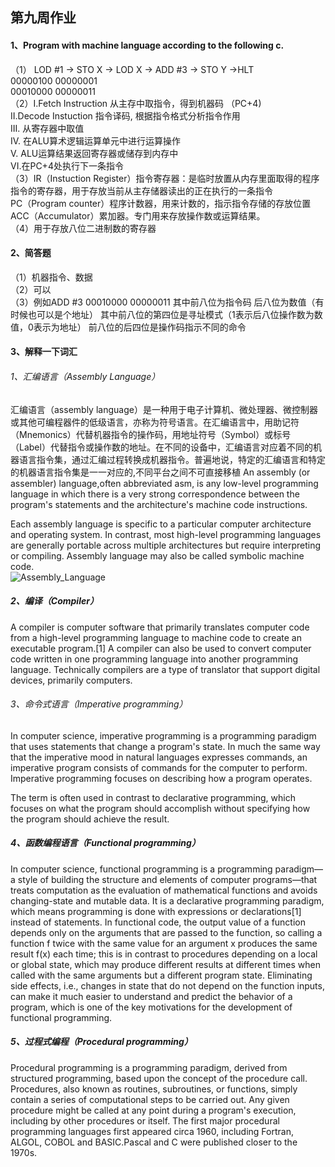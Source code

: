 ## 第九周作业
#### 1、Program with machine language according to the following c.
（1） LOD #1 -> STO X -> LOD X -> ADD #3 -> STO Y ->HLT  
00000100 00000001  
00010000 00000011  
（2）I.Fetch Instruction 从主存中取指令，得到机器码 （PC+4)  
II.Decode Instuction 指令译码, 根据指令格式分析指令作用  
III. 从寄存器中取值  
IV. 在ALU算术逻辑运算单元中进行运算操作  
V. ALU运算结果返回寄存器或储存到内存中  
VI.在PC+4处执行下一条指令  
（3）IR（Instuction Register）指令寄存器：是临时放置从内存里面取得的程序指令的寄存器，用于存放当前从主存储器读出的正在执行的一条指令  
PC（Program counter）程序计数器，用来计数的，指示指令存储的存放位置  
ACC（Accumulator）累加器。专门用来存放操作数或运算结果。  
（4）用于存放八位二进制数的寄存器

#### 2、简答题
（1）机器指令、数据  
（2）可以  
（3）例如ADD  #3 00010000 00000011 其中前八位为指令码 后八位为数值（有时候也可以是个地址） 其中前八位的第四位是寻址模式（1表示后八位操作数为数值，0表示为地址） 前八位的后四位是操作码指示不同的命令

#### 3、解释一下词汇
###### 1、汇编语言（Assembly Language）
汇编语言（assembly language）是一种用于电子计算机、微处理器、微控制器或其他可编程器件的低级语言，亦称为符号语言。在汇编语言中，用助记符（Mnemonics）代替机器指令的操作码，用地址符号（Symbol）或标号（Label）代替指令或操作数的地址。在不同的设备中，汇编语言对应着不同的机器语言指令集，通过汇编过程转换成机器指令。普遍地说，特定的汇编语言和特定的机器语言指令集是一一对应的,不同平台之间不可直接移植
An assembly (or assembler) language,often abbreviated asm, is any low-level programming language in which there is a very strong correspondence between the program's statements and the architecture's machine code instructions.

Each assembly language is specific to a particular computer architecture and operating system. In contrast, most high-level programming languages are generally portable across multiple architectures but require interpreting or compiling. Assembly language may also be called symbolic machine code.  
![Assembly_Language](https://upload.wikimedia.org/wikipedia/commons/thumb/f/f3/Motorola_6800_Assembly_Language.png/450px-Motorola_6800_Assembly_Language.png)

##### 2、编译（Compiler）
A compiler is computer software that primarily translates computer code from a high-level programming language to machine code to create an executable program.[1] A compiler can also be used to convert computer code written in one programming language into another programming language. Technically compilers are a type of translator that support digital devices, primarily computers. 

###### 3、命令式语言（Imperative programming）
In computer science, imperative programming is a programming paradigm that uses statements that change a program's state. In much the same way that the imperative mood in natural languages expresses commands, an imperative program consists of commands for the computer to perform. Imperative programming focuses on describing how a program operates.

The term is often used in contrast to declarative programming, which focuses on what the program should accomplish without specifying how the program should achieve the result. 

##### 4、函数编程语言（Functional programming）
In computer science, functional programming is a programming paradigm—a style of building the structure and elements of computer programs—that treats computation as the evaluation of mathematical functions and avoids changing-state and mutable data. It is a declarative programming paradigm, which means programming is done with expressions or declarations[1] instead of statements. In functional code, the output value of a function depends only on the arguments that are passed to the function, so calling a function f twice with the same value for an argument x produces the same result f(x) each time; this is in contrast to procedures depending on a local or global state, which may produce different results at different times when called with the same arguments but a different program state. Eliminating side effects, i.e., changes in state that do not depend on the function inputs, can make it much easier to understand and predict the behavior of a program, which is one of the key motivations for the development of functional programming. 

##### 5、过程式编程（Procedural programming）
Procedural programming is a programming paradigm, derived from structured programming, based upon the concept of the procedure call. Procedures, also known as routines, subroutines, or functions, simply contain a series of computational steps to be carried out. Any given procedure might be called at any point during a program's execution, including by other procedures or itself. The first major procedural programming languages first appeared circa 1960, including Fortran, ALGOL, COBOL and BASIC.Pascal and C were published closer to the 1970s. 

